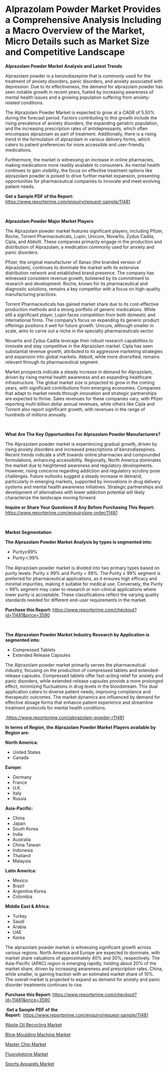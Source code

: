 <p><h1>Alprazolam Powder Market Provides a Comprehensive Analysis Including a Macro Overview of the Market, Micro Details such as Market Size and Competitive Landscape</h1></p><p><strong>Alprazolam Powder Market Analysis and Latest Trends</strong></p>
<p><p>Alprazolam powder is a benzodiazepine that is commonly used for the treatment of anxiety disorders, panic disorders, and anxiety associated with depression. Due to its effectiveness, the demand for alprazolam powder has seen notable growth in recent years, fueled by increasing awareness of mental health issues and a growing population suffering from anxiety-related conditions.</p><p>The Alprazolam Powder Market is expected to grow at a CAGR of 5.50% during the forecast period. Factors contributing to this growth include the rising prevalence of anxiety disorders, the expanding geriatric population, and the increasing prescription rates of antidepressants, which often encompass alprazolam as part of treatment. Additionally, there is a rising trend in the formulation of alprazolam in various delivery forms, which caters to patient preferences for more accessible and user-friendly medications. </p><p>Furthermore, the market is witnessing an increase in online pharmacies, making medications more readily available to consumers. As mental health continues to gain visibility, the focus on effective treatment options like alprazolam powder is poised to drive further market expansion, presenting opportunities for pharmaceutical companies to innovate and meet evolving patient needs.</p></p>
<p><strong>Get a Sample PDF of the Report:&nbsp;</strong> <a href="https://www.reportprime.com/enquiry/request-sample/11481?utm_campaign=33&utm_medium=2&utm_source=Github&utm_content=ia&utm_term=25122024&utm_id=alprazolam-powder">https://www.reportprime.com/enquiry/request-sample/11481</a></p>
<p>&nbsp;</p>
<p><strong>Alprazolam Powder Major Market Players</strong></p>
<p><p>The Alprazolam powder market features significant players, including Pfizer, Roche, Torrent Pharmaceuticals, Lupin, Unicure, Novartis, Zydus Cadila, Cipla, and Abbott. These companies primarily engage in the production and distribution of Alprazolam, a medication commonly used for anxiety and panic disorders.</p><p>Pfizer, the original manufacturer of Xanax (the branded version of Alprazolam), continues to dominate the market with its extensive distribution network and established brand presence. The company has witnessed consistent revenue growth, bolstered by its commitment to research and development. Roche, known for its pharmaceutical and diagnostic solutions, remains a key competitor with a focus on high-quality manufacturing practices.</p><p>Torrent Pharmaceuticals has gained market share due to its cost-effective production methods and a strong portfolio of generic medications. While still a significant player, Lupin faces competition from both domestic and international firms. The company’s focus on expanding its generic product offerings positions it well for future growth. Unicure, although smaller in scale, aims to carve out a niche in the specialty pharmaceuticals sector.</p><p>Novartis and Zydus Cadila leverage their robust research capabilities to innovate and stay competitive in the Alprazolam market. Cipla has seen substantial revenue growth, attributed to its aggressive marketing strategies and expansion into global markets. Abbott, while more diversified, remains relevant through its pharmaceutical segment.</p><p>Market prospects indicate a steady increase in demand for Alprazolam, driven by rising mental health awareness and an expanding healthcare infrastructure. The global market size is projected to grow in the coming years, with significant contributions from emerging economies. Companies that adapt to market needs through innovation and strategic partnerships are expected to thrive. Sales revenues for these companies vary, with Pfizer reporting multi-billion dollar annual revenues, while others like Cipla and Torrent also report significant growth, with revenues in the range of hundreds of millions annually.</p></p>
<p>&nbsp;</p>
<p><strong>What Are The Key Opportunities For Alprazolam Powder Manufacturers?</strong></p>
<p><p>The Alprazolam powder market is experiencing gradual growth, driven by rising anxiety disorders and increased prescriptions of benzodiazepines. Recent trends indicate a shift towards online pharmacies and compounded formulations, enhancing accessibility. Regionally, North America dominates the market due to heightened awareness and regulatory developments. However, rising concerns regarding addiction and regulatory scrutiny pose challenges. Future outlooks suggest a steady increase in demand, particularly in emerging markets, supported by innovations in drug delivery systems and mental health awareness initiatives. Strategic partnerships and development of alternatives with lower addiction potential will likely characterize the landscape moving forward.</p></p>
<p><strong>Inquire or Share Your Questions If Any Before Purchasing This Report:</strong> <a href="https://www.reportprime.com/enquiry/pre-order/11481?utm_campaign=33&utm_medium=2&utm_source=Github&utm_content=ia&utm_term=25122024&utm_id=alprazolam-powder">https://www.reportprime.com/enquiry/pre-order/11481</a></p>
<p>&nbsp;</p>
<p><strong>Market Segmentation</strong></p>
<p><strong>The Alprazolam Powder Market Analysis by types is segmented into:</strong></p>
<p><ul><li>Purity≥99%</li><li>Purity＜99%</li></ul></p>
<p><p>The Alprazolam powder market is divided into two primary types based on purity levels: Purity ≥ 99% and Purity < 99%. The Purity ≥ 99% segment is preferred for pharmaceutical applications, as it ensures high efficacy and minimal impurities, making it suitable for medical use. Conversely, the Purity < 99% segment may cater to research or non-clinical applications where lower purity is acceptable. These classifications reflect the varying quality standards needed for different end-user requirements in the market.</p></p>
<p><strong>Purchase this Report:&nbsp;</strong><a href="https://www.reportprime.com/checkout?id=11481&price=3590&utm_campaign=33&utm_medium=2&utm_source=Github&utm_content=ia&utm_term=25122024&utm_id=alprazolam-powder">https://www.reportprime.com/checkout?id=11481&price=3590</a></p>
<p>&nbsp;</p>
<p><strong>The Alprazolam Powder Market Industry Research by Application is segmented into:</strong></p>
<p><ul><li>Compressed Tablets</li><li>Extended Release Capsules</li></ul></p>
<p><p>The Alprazolam powder market primarily serves the pharmaceutical industry, focusing on the production of compressed tablets and extended-release capsules. Compressed tablets offer fast-acting relief for anxiety and panic disorders, while extended-release capsules provide a more prolonged effect, minimizing fluctuations in drug levels in the bloodstream. This dual application caters to diverse patient needs, improving compliance and therapeutic outcomes. The market dynamics are influenced by demand for effective dosage forms that enhance patient experience and streamline treatment protocols for mental health conditions.</p></p>
<p><a href="https://www.reportprime.com/alprazolam-powder-r11481?utm_campaign=33&utm_medium=2&utm_source=Github&utm_content=ia&utm_term=25122024&utm_id=alprazolam-powder">&nbsp;https://www.reportprime.com/alprazolam-powder-r11481</a></p>
<p><strong>In terms of Region, the Alprazolam Powder Market Players available by Region are:</strong></p>
<p>
    <p> <strong> North America: </strong>
        <ul>
            <li>United States</li>
            <li>Canada</li>
        </ul>
        </p> 
    <p> <strong> Europe: </strong>
        <ul>
            <li>Germany</li>
            <li>France</li>
            <li>U.K.</li>
            <li>Italy</li>
            <li>Russia</li>
        </ul>
        </p> 
    <p> <strong> Asia-Pacific: </strong>
        <ul>
            <li>China</li>
            <li>Japan</li>
            <li>South Korea</li>
            <li>India</li>
            <li>Australia</li>
            <li>China Taiwan</li>
            <li>Indonesia</li>
            <li>Thailand</li>
            <li>Malaysia</li>
        </ul>
        </p> 
    <p> <strong> Latin America: </strong>
        <ul>
            <li>Mexico</li>
            <li>Brazil</li>
            <li>Argentina Korea</li>
            <li>Colombia</li>
        </ul>
        </p> 
    <p> <strong> Middle East & Africa: </strong>
        <ul>
            <li>Turkey</li>
            <li>Saudi</li>
            <li>Arabia</li>
            <li>UAE</li>
            <li>Korea</li>
        </ul>
    </p>
    </p>
<p><p>The alprazolam powder market is witnessing significant growth across various regions. North America and Europe are expected to dominate, with market share valuations of approximately 40% and 30%, respectively. The Asia-Pacific (APAC) region is emerging rapidly, holding about 20% of the market share, driven by increasing awareness and prescription rates. China, while smaller, is gaining traction with an estimated market share of 10%. The overall market is projected to expand as demand for anxiety and panic disorder treatments continues to rise.</p></p>
<p><strong>Purchase this Report: </strong><a href="https://www.reportprime.com/checkout?id=11481&price=3590&utm_campaign=33&utm_medium=2&utm_source=Github&utm_content=ia&utm_term=25122024&utm_id=alprazolam-powder">https://www.reportprime.com/checkout?id=11481&price=3590</a></p>
<p>&nbsp;<strong>Get a Sample PDF of the Report:&nbsp;&nbsp;</strong><a href="https://www.reportprime.com/enquiry/request-sample/11481?utm_campaign=33&utm_medium=2&utm_source=Github&utm_content=ia&utm_term=25122024&utm_id=alprazolam-powder">https://www.reportprime.com/enquiry/request-sample/11481</a></p>
<p><strong></strong></p>
<p><p><a href="https://github.com/flnordan65e0/Market-Research-Report-List-1/blob/main/waste-oil-recycling-market.md?utm_campaign=33&utm_medium=2&utm_source=Github&utm_content=ia&utm_term=25122024&utm_id=alprazolam-powder">Waste Oil Recycling Market</a></p><p><a href="https://www.linkedin.com/pulse/key-driving-factors-blow-moulding-machine-industry-striking-phfae?utm_campaign=33&utm_medium=2&utm_source=Github&utm_content=ia&utm_term=25122024&utm_id=alprazolam-powder">Blow Moulding Machine Market</a></p><p><a href="https://www.linkedin.com/pulse/global-master-chip-market-analysis-2024-2031-industry-size-0sbdf?utm_campaign=33&utm_medium=2&utm_source=Github&utm_content=ia&utm_term=25122024&utm_id=alprazolam-powder">Master Chip Market</a></p><p><a href="https://www.linkedin.com/pulse/forecasting-future-in-depth-analysis-fluoroketone-market-y8ahe?utm_campaign=33&utm_medium=2&utm_source=Github&utm_content=ia&utm_term=25122024&utm_id=alprazolam-powder">Fluoroketone Market</a></p><p><a href="https://github.com/rodinayygacklezi/Market-Research-Report-List-1/blob/main/sports-apparels-market.md?utm_campaign=33&utm_medium=2&utm_source=Github&utm_content=ia&utm_term=25122024&utm_id=alprazolam-powder">Sports Apparels Market</a></p></p>